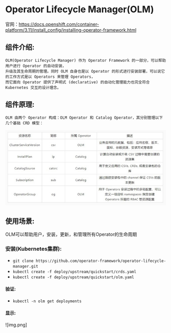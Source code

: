# Operator Lifecycle Manager(OLM)

官网：https://docs.openshift.com/container-platform/3.11/install_config/installing-operator-framework.html

## 组件介绍:
```text
OLM(Operator Lifecycle Manager) 作为 Operator Framework 的一部分，可以帮助用户进行 Operator 的自动安装，
升级及其生命周期的管理。同时 OLM 自身也是以 Operator 的形式进行安装部署，可以说它的工作方式是以 Operators 来管理 Operators，
而它面向 Operator 提供了声明式 (declarative) 的自动化管理能力也完全符合 Kubernetes 交互的设计理念。
```

## 组件原理:
```text
OLM 由两个 Operator 构成：OLM Operator 和 Catalog Operator，其分别管理以下几个基础 CRD 模型：
```
![img.png](img/1.jpg)

## 使用场景:
OLM可以帮助用户，安装，更新，和管理所有Operator的生命周期

### 安装(Kubernetes集群):

- `git clone https://github.com/operator-framework/operator-lifecycle-manager.git`
- `kubectl create -f deploy/upstream/quickstart/crds.yaml`
- `kubectl create -f deploy/upstream/quickstart/olm.yaml`

#### 验证:
- `kubectl -n olm get deployments`
#### 显示:
![img.png]
